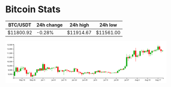 # Bitcoin Stats

BTC/USDT|24h change|24h high|24h low|
|---|---|---|---|
|$11800.92|-0.28%|$11914.67|$11561.00|

<img src="./chart.svg">
